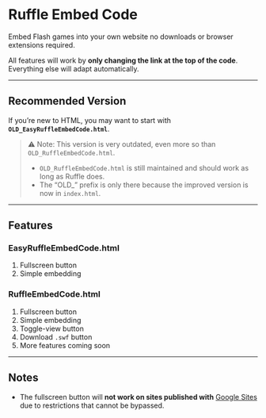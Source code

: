 # Ruffle Embed Code

Embed Flash games into your own website no downloads or browser extensions required.  

All features will work by **only changing the link at the top of the code**.  
Everything else will adapt automatically.  

---

## Recommended Version
If you’re new to HTML, you may want to start with **`OLD_EasyRuffleEmbedCode.html`**.  
> ⚠️ Note: This version is very outdated, even more so than `OLD_RuffleEmbedCode.html`.  
> - `OLD_RuffleEmbedCode.html` is still maintained and should work as long as Ruffle does.  
> - The “OLD_” prefix is only there because the improved version is now in `index.html`.  

---

## Features

### EasyRuffleEmbedCode.html
1. Fullscreen button  
2. Simple embedding  

### RuffleEmbedCode.html
1. Fullscreen button  
2. Simple embedding  
3. Toggle-view button  
4. Download `.swf` button  
5. More features coming soon  

---

## Notes
- The fullscreen button will **not work on sites published with** [Google Sites](https://sites.google.com) due to restrictions that cannot be bypassed.  
